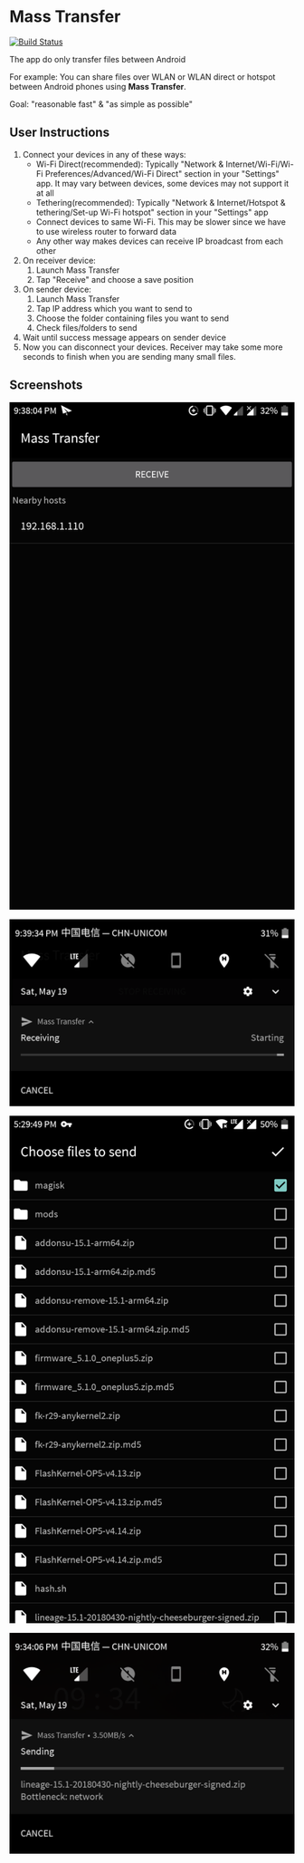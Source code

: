 # Mass Transfer

[![Build Status](https://travis-ci.org/hexian000/MassTransfer.svg?branch=master)](https://travis-ci.org/hexian000/MassTransfer)

The app do only transfer files between Android

For example: You can share files over WLAN or WLAN direct or hotspot between Android phones using **Mass Transfer**.

Goal: "reasonable fast" & "as simple as possible"

## User Instructions

1. Connect your devices in any of these ways:
    - Wi-Fi Direct(recommended): Typically "Network & Internet/Wi-Fi/Wi-Fi Preferences/Advanced/Wi-Fi Direct" section in your "Settings" app. It may vary between devices, some devices may not support it at all
    - Tethering(recommended): Typically "Network & Internet/Hotspot & tethering/Set-up Wi-Fi hotspot" section in your "Settings" app
    - Connect devices to same Wi-Fi. This may be slower since we have to use wireless router to forward data
    - Any other way makes devices can receive IP broadcast from each other
2. On receiver device:
    1. Launch Mass Transfer
    2. Tap "Receive" and choose a save position
3. On sender device:
    1. Launch Mass Transfer
    2. Tap IP address which you want to send to
    3. Choose the folder containing files you want to send
    4. Check files/folders to send
4. Wait until success message appears on sender device
5. Now you can disconnect your devices. Receiver may take some more seconds to finish when you are sending many small files. 

## Screenshots

![screenshot0](screenshots/screenshot0.png)

![screenshot1](screenshots/screenshot1.png)

![screenshot2](screenshots/screenshot2.png)

![screenshot3](screenshots/screenshot3.png)
